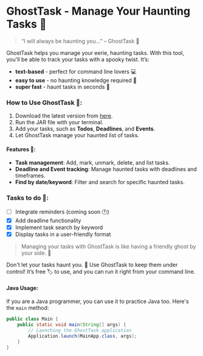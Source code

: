 # GhostTask - Manage Your Haunting Tasks 👻

> “I will always be haunting you...” – GhostTask 👻

GhostTask helps you manage your eerie, haunting tasks. With this tool, you'll
be able to track your tasks with a spooky twist. It’s:
- **text-based** - perfect for command line lovers 💻
- **easy to use**  - no haunting knowledge required 🧠
- **super fast** - haunt tasks in seconds 💨

### How to Use GhostTask 👻:
1. Download the latest version from [here](https://github.com/clarabellelim/ip).
2. Run the JAR file with your terminal.
3. Add your tasks, such as **Todos**, **Deadlines**, and **Events**.
4. Let GhostTask manage your haunted list of tasks. 

#### Features 👻:
- **Task management**: Add, mark, unmark, delete, and list tasks.
- **Deadline and Event tracking**: Manage haunted tasks with deadlines and timeframes.
- **Find by date/keyword**: Filter and search for specific haunted tasks.

### Tasks to do 👻:
- [ ] Integrate reminders (coming soon 🕐)
- [x] Add deadline functionality
- [x] Implement task search by keyword
- [x] Display tasks in a user-friendly format
> Managing your tasks with GhostTask is like having a friendly ghost by your side. 👻

Don't let your tasks haunt you. 👻 Use GhostTask to keep them under control! 
It’s free 🏷️ to use, and you can run it right from your command line.

#### Java Usage:
If you are a Java programmer, you can use it to practice Java too. Here's the `main` method:

```java
public class Main {
    public static void main(String[] args) {
        // Launching the GhostTask application
        Application.launch(MainApp.class, args);
    }
}
